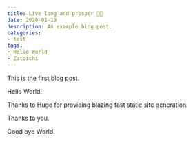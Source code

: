 ```yaml
---
title: Live long and prosper 🖖🏻
date: 2020-01-19
description: An example blog post.
categories:
- test
tags:
- Hello World
- Zatoichi
---
```


This is the first blog post.

Hello World!

Thanks to Hugo for providing blazing fast static site generation.

Thanks to you.

Good bye World!
